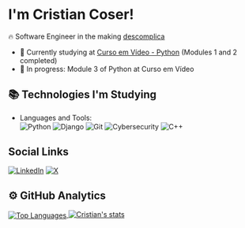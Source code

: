 # I'm Cristian Coser! 

🔥 Software Engineer in the making [descomplica](https://descomplica.com.br/faculdade/)
- 🔭 Currently studying at [Curso em Vídeo - Python](https://www.cursoemvideo.com/) (Modules 1 and 2 completed)
- 🔬 In progress: Module 3 of Python at Curso em Vídeo

## 📚 Technologies I'm Studying

- Languages and Tools:  
<img align="center" alt="Python" src="https://img.shields.io/badge/Python-14354C?style=for-the-badge&logo=python&logoColor=white"> <img align="center" alt="Django" src="https://img.shields.io/badge/Django-092E20?style=for-the-badge&logo=django&logoColor=white"> <img align="center" alt="Git" src="https://img.shields.io/badge/Git-E34F26?style=for-the-badge&logo=git&logoColor=white"> <img align="center" alt="Cybersecurity" src="https://img.shields.io/badge/Cybersecurity-000000?style=for-the-badge&logo=shield&logoColor=white"> <img align="center" alt="C++" src="https://img.shields.io/badge/C++-00599C?style=for-the-badge&logo=c%2B%2B&logoColor=white">

## Social Links
[![LinkedIn](https://img.shields.io/badge/LinkedIn-0077B5?style=for-the-badge&logo=linkedin&logoColor=white)](https://www.linkedin.com/in/tiago-cristian-coser-207617356/) [![X](https://img.shields.io/badge/X-000000?style=for-the-badge&logo=x&logoColor=white)](https://x.com/criscoserr)

## ⚙️ GitHub Analytics

<a href="https://github.com/criscoser" target="_blank">  
  <img align="center" src="https://github-readme-stats.vercel.app/api/top-langs/?username=criscoser&layout=compact&theme=dracula" alt="Top Languages"/>  
</a>  

<a href="https://github.com/criscoser" target="_blank">  
  <img align="top" src="https://github-readme-stats.vercel.app/api?username=criscoser&show_icons=true&theme=dracula" alt="Cristian's stats"/>  
</a>
